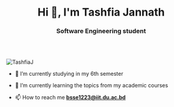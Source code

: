 <h1 align="center">Hi 👋, I'm Tashfia Jannath</h1>
<h3 align="center">Software Engineering student</h3><br><br>

<p align="left"> <img src="https://komarev.com/ghpvc/?username=TashfiaJ&label=Profile%20views&color=0e75b6&style=flat" alt="TashfiaJ" /> </p>

- 🔭 I’m currently studying in my 6th semester

- 🌱 I’m currently learning the topics from my academic courses

- 📫 How to reach me **bsse1223@iit.du.ac.bd**



